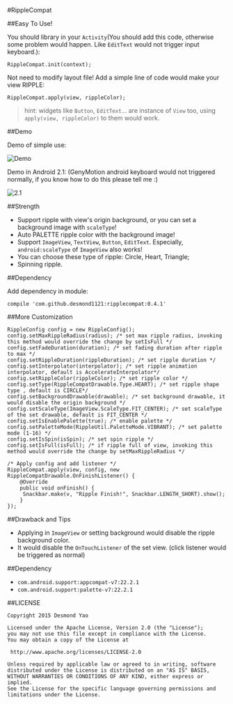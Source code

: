 #RippleCompat

##Easy To Use!

You should library in your `Activity`(You should add this code, otherwise some problem would happen. Like `EditText` would not trigger input keyboard.):

    RippleCompat.init(context);

Not need to modify layout file! Add a simple line of code would make your view RIPPLE:

    RippleCompat.apply(view, rippleColor);

>hint: widgets like `Button`, `EditText`... are instance of `View` too, using `apply(view, rippleColor)` to them would work.

##Demo

Demo of simple use:

![Demo](/demo/demo.gif)

Demo in Android 2.1: (GenyMotion android keyboard would not triggered normally, if you know how to do this please tell me :)

![2.1](/demo/demo_in_android_2_1.gif)

##Strength

- Support ripple with view's origin background, or you can set a background image with `scaleType`!
- Auto PALETTE ripple color with the background image!
- Support `ImageView`, `TextView`, `Button`, `EditText`. Especially, `android:scaleType` of `ImageView` also works! 
- You can choose these type of ripple: Circle, Heart, Triangle;
- Spinning ripple.

##Dependency

Add dependency in module:

    compile 'com.github.desmond1121:ripplecompat:0.4.1'
    
##More Customization

    RippleConfig config = new RippleConfig();
    config.setMaxRippleRadius(radius); /* set max ripple radius, invoking this method would override the change by setIsFull */
    config.setFadeDuration(duration); /* set fading duration after ripple to max */
    config.setRippleDuration(rippleDuration); /* set ripple duration */
    config.setInterpolator(interpolator); /* set ripple animation interpolator, default is AccelerateInterpolator*/
    config.setRippleColor(rippleColor); /* set ripple color */
    config.setType(RippleCompatDrawable.Type.HEART); /* set ripple shape type , default is CIRCLE*/
    config.setBackgroundDrawable(drawable); /* set background drawable, it would disable the origin background */
    config.setScaleType(ImageView.ScaleType.FIT_CENTER); /* set scaleType of the set drawable, default is FIT_CENTER */
    config.setIsEnablePalette(true); /* enable palette */
    config.setPaletteMode(RippleUtil.PaletteMode.VIBRANT); /* set palette mode (1-16) */
    config.setIsSpin(isSpin); /* set spin ripple */
    config.setIsFull(isFull); /* if ripple full of view, invoking this method would override the change by setMaxRippleRadius */
    
    /* Apply config and add listener */
    RippleCompat.apply(view, config, new RippleCompatDrawable.OnFinishListener() {
        @Override
        public void onFinish() {
         Snackbar.make(v, "Ripple Finish!", Snackbar.LENGTH_SHORT).show();
        }
    });

##Drawback and Tips

- Applying in `ImageView` or setting background would disable the ripple background color.
- It would disable the `OnTouchListener` of the set view. (click listener would be triggered as normal)

##Dependency

- `com.android.support:appcompat-v7:22.2.1`
- `com.android.support:palette-v7:22.2.1`

##LICENSE
    
    Copyright 2015 Desmond Yao
    
    Licensed under the Apache License, Version 2.0 (the "License");
    you may not use this file except in compliance with the License.
    You may obtain a copy of the License at
    
     http://www.apache.org/licenses/LICENSE-2.0
    
    Unless required by applicable law or agreed to in writing, software
    distributed under the License is distributed on an "AS IS" BASIS,
    WITHOUT WARRANTIES OR CONDITIONS OF ANY KIND, either express or implied.
    See the License for the specific language governing permissions and
    limitations under the License.